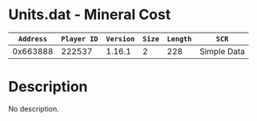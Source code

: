 # Units.dat - Mineral Cost

| `Address` | `Player ID` | `Version` | `Size` | `Length` | `SCR` |
| ---------- | ----------- | --------- | ------ | -------- | ---- |
| 0x663888 | 222537 | 1.16.1 | 2 | 228 | Simple Data |

# Description

No description.
